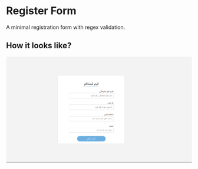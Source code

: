 # Register Form

A minimal registration form with regex validation.

## How it looks like?

![alt text](https://github.com/alimoammeri79/Web-Design-Practice/blob/master/register-form/register-form.png?raw=true)
